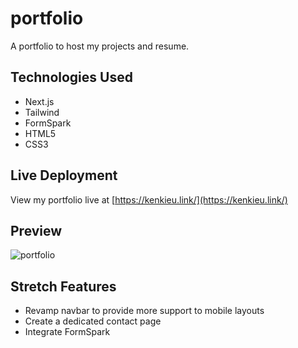 # portfolio

A portfolio to host my projects and resume.

## Technologies Used

- Next.js
- Tailwind
- FormSpark
- HTML5
- CSS3

## Live Deployment

View my portfolio live at [https://kenkieu.link/](https://kenkieu.link/)

## Preview

![portfolio](public/images/portfolio-example.gif)

## Stretch Features

- Revamp navbar to provide more support to mobile layouts
- Create a dedicated contact page
- Integrate FormSpark
